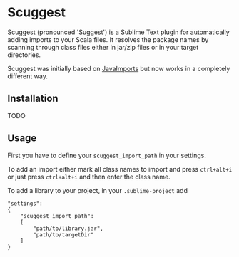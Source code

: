 Scuggest
========

Scuggest (pronounced 'Suggest') is a Sublime Text plugin for automatically adding imports to your Scala files. It resolves the package names by scanning through class files either in jar/zip files or in your target directories.

Scuggest was initially based on [JavaImports](https://github.com/MDeiml/SublimeJavaImports) but now works in a completely different way.

Installation
------------

TODO

Usage
-----

First you have to define your `scuggest_import_path` in your settings.

To add an import either mark all class names to import and press `ctrl+alt+i` or just press `ctrl+alt+i` and then enter the class name.

To add a library to your project, in your `.sublime-project` add
<pre><code>"settings":
{
    "scuggest_import_path":
    [
        "path/to/library.jar",
        "path/to/targetDir"
    ]
}
</code></pre>